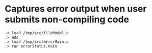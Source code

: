 # Captures error output when user submits non-compiling code

```ucm
.> load /tmp/src/fileModel.u
.> add
.> load /tmp/src/errorMain.u
.> run errorStatus.main
```